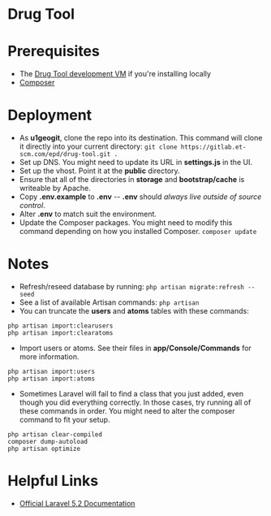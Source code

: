 # Drug Tool

# Prerequisites

- The [Drug Tool development VM](http://wanda.elseviermultimedia.us/Web_Team/Virtual_Machines) if you're installing locally
- [Composer](https://getcomposer.org/download/)

# Deployment

- As **u1geogit**, clone the repo into its destination. This command will clone it directly into your current directory: `git clone https://gitlab.et-scm.com/epd/drug-tool.git .`
- Set up DNS. You might need to update its URL in **settings.js** in the UI.
- Set up the vhost. Point it at the **public** directory.
- Ensure that all of the directories in **storage** and **bootstrap/cache** is writeable by Apache.
- Copy **.env.example** to **.env** -- **.env** should *always live outside of source control*.
- Alter **.env** to match suit the environment.
- Update the Composer packages. You might need to modify this command depending on how you installed Composer. `composer update`

# Notes

- Refresh/reseed database by running: `php artisan migrate:refresh --seed`
- See a list of available Artisan commands: `php artisan`
- You can truncate the **users** and **atoms** tables with these commands:
```
php artisan import:clearusers
php artisan import:clearatoms
```
- Import users or atoms. See their files in **app/Console/Commands** for more information.
```
php artisan import:users
php artisan import:atoms
```
- Sometimes Laravel will fail to find a class that you just added, even though you did everything correctly. In those cases, try running all of these commands in order. You might need to alter the composer command to fit your setup.
```
php artisan clear-compiled
composer dump-autoload
php artisan optimize
```

# Helpful Links

- [Official Laravel 5.2 Documentation](https://laravel.com/docs/5.2)